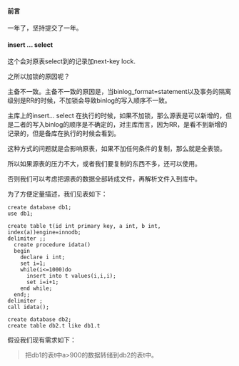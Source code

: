 #### 前言

一年了，坚持提交了一年。





#### insert ... select 

这个会对原表select到的记录加next-key lock.

之所以加锁的原因呢？

主备不一致。主备不一致的原因是，当binlog_format=statement以及事务的隔离级别是RR的时候，不加锁会导致binlog的写入顺序不一致。

主库上的insert... select 在执行的时候，如果不加锁，那么源表是可以新增的，但是二者的写入binlog的顺序是不确定的，对主库而言，因为RR，是看不到新增的记录的，但是备库在执行的时候会看到。

这种方式的问题就是会影响原表，如果不加任何条件的复制，那么就是全表锁。

所以如果源表的压力不大，或者我们要复制的东西不多，还可以使用。

否则我们可以考虑把源表的数据全部转成文件，再解析文件入到库中。



为了方便定量描述，我们见表如下：

```mysql
create database db1;
use db1;

create table t(id int primary key, a int, b int, index(a))engine=innodb;
delimiter ;;
  create procedure idata()
  begin
    declare i int;
    set i=1;
    while(i<=1000)do
      insert into t values(i,i,i);
      set i=i+1;
    end while;
  end;;
delimiter ;
call idata();

create database db2;
create table db2.t like db1.t
```

假设我们现有需求如下：

> 把db1的表t中a>900的数据转储到db2的表t中。



